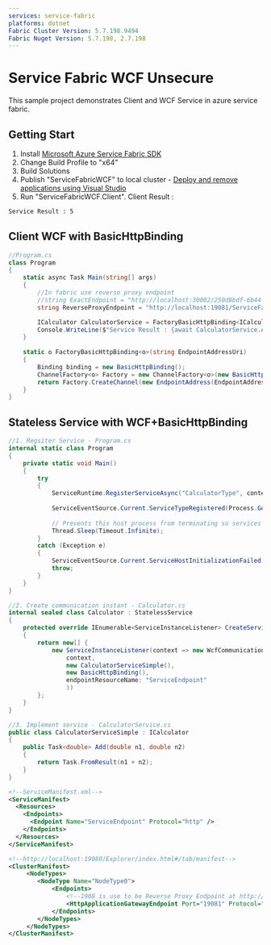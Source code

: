 ```yaml
---
services: service-fabric
platforms: dotnet
Fabric Cluster Version: 5.7.198.9494
Fabric Nuget Version: 5.7.198, 2.7.198
---
```


# Service Fabric WCF Unsecure

This sample project demonstrates Client and WCF Service in azure service fabric.

## Getting Start

1. Install [Microsoft Azure Service Fabric SDK](https://docs.microsoft.com/en-us/azure/service-fabric/service-fabric-get-started)
2. Change Build Profile to "x64"
3. Build Solutions
4. Publish "ServiceFabricWCF" to local cluster - [Deploy and remove applications using Visual Studio](https://docs.microsoft.com/en-us/azure/service-fabric/service-fabric-publish-app-remote-cluster)
5. Run "ServiceFabricWCF.Client". Client Result :
```cmd
Service Result : 5
```

## Client WCF with BasicHttpBinding

```cs
//Program.cs
class Program
{
    static async Task Main(string[] args)
    {
        //In fabric use reverse proxy endpoint
        //string ExactEndpoint = "http://localhost:30002/250d8bdf-6b44-4da6-b8d6-24a8159060d6/9e8c478f-7cff-4774-94a4-cf90e410442b-131472564957114134";
        string ReverseProxyEndpoint = "http://localhost:19081/ServiceFabricWCF/Calculator";

        ICalculator CalculatorService = FactoryBasicHttpBinding<ICalculator>(ReverseProxyEndpoint);
        Console.WriteLine($"Service Result : {await CalculatorService.Add(2,3)}");
    }
    
    static o FactoryBasicHttpBinding<o>(string EndpointAddressUri)
    {
        Binding binding = new BasicHttpBinding();
        ChannelFactory<o> Factory = new ChannelFactory<o>(new BasicHttpBinding());
        return Factory.CreateChannel(new EndpointAddress(EndpointAddressUri));
    }
}
```

## Stateless Service with WCF+BasicHttpBinding

```cs
//1. Regsiter Service - Program.cs
internal static class Program
{
    private static void Main()
    {
        try
        {
            ServiceRuntime.RegisterServiceAsync("CalculatorType", context => new Calculator(context)).GetAwaiter().GetResult();
                
            ServiceEventSource.Current.ServiceTypeRegistered(Process.GetCurrentProcess().Id, typeof(Calculator).Name);
            
            // Prevents this host process from terminating so services keep running.
            Thread.Sleep(Timeout.Infinite);
        }
        catch (Exception e)
        {
            ServiceEventSource.Current.ServiceHostInitializationFailed(e.ToString());
            throw;
        }
    }
}
```

```cs
//2. Create communication instant - Calculator.cs
internal sealed class Calculator : StatelessService
{
    protected override IEnumerable<ServiceInstanceListener> CreateServiceInstanceListeners()
    {
        return new[] {
            new ServiceInstanceListener(context => new WcfCommunicationListener<ICalculator>(
                context, 
                new CalculatorServiceSimple(),
                new BasicHttpBinding(),
                endpointResourceName: "ServiceEndpoint"
                ))
        };
    }
}
```

```cs
//3. Implement service - CalculatorService.cs
public class CalculatorServiceSimple : ICalculator
{
    public Task<double> Add(double n1, double n2)
    {
        return Task.FromResult(n1 + n2);
    }
}
```

```xml
<!--ServiceManifest.xml-->
<ServiceManifest>
  <Resources>
    <Endpoints>
      <Endpoint Name="ServiceEndpoint" Protocol="http" />
    </Endpoints>
  </Resources>
</ServiceManifest>
```

```xml
<!--http://localhost:19080/Explorer/index.html#/tab/manifest-->
<ClusterManifest>
     <NodeTypes>
        <NodeType Name="NodeType0">
            <Endpoints>
                <!--1908 is use to be Reverse Proxy Endpoint at http://localhost:19081/ServiceFabricWCF/Calculator -->
                <HttpApplicationGatewayEndpoint Port="19081" Protocol="http" />
            </Endpoints>
        </NodeTypes>
     </NodeTypes>
</ClusterManifest>
```

